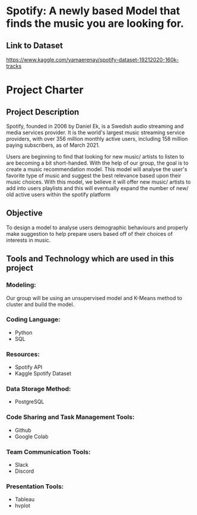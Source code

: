 # Spotify: A newly based Model that finds the music you are looking for.

## Link to Dataset
https://www.kaggle.com/yamaerenay/spotify-dataset-19212020-160k-tracks


# Project Charter
## Project Description
Spotify, founded in 2006 by Daniel Ek, is a Swedish audio streaming and media services provider. It is the world's largest music streaming service providers, with over 356 million monthly active users, including 158 million paying subscribers, as of March 2021. 

Users are beginning to find that looking for new music/ artists to listen to are becoming a bit short-handed. With the help of our group, the goal is to create a music recommendation model. This model will analyse the user's favorite type of music and suggest the best relevance based upon their music choices. With this model, we believe it will offer new music/ artists to add into users playlists and this will eventually expand the number of new/ old active users within the spotify platform 

## Objective
To design a model to analyse users demographic behaviours and properly make suggestion to help prepare users based off of their choices of interests in music.

## Tools and Technology which are used in this project

### Modeling:
Our group will be using an unsupervised model and K-Means method to cluster and build the model.

### Coding Language:
- Python
- SQL

### Resources:
- Spotify API
- Kaggle Spotify Dataset

### Data Storage Method:
- PostgreSQL

### Code Sharing and Task Management Tools:
- Github
- Google Colab

### Team Communication Tools:
- Slack
- Discord

### Presentation Tools:
- Tableau
- hvplot
